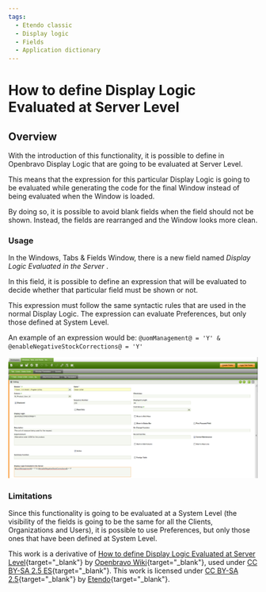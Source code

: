 ```yaml
---
tags:
  - Etendo classic
  - Display logic
  - Fields
  - Application dictionary
---
```


# How to define Display Logic Evaluated at Server Level

## Overview

With the introduction of this functionality, it is possible to define in Openbravo Display Logic that are going to be evaluated at Server Level.

This means that the expression for this particular Display Logic is going to be evaluated while generating the code for the final Window instead of being evaluated when the Window is loaded.

By doing so, it is possible to avoid blank fields when the field should not be shown. Instead, the fields are rearranged and the Window looks more clean.

### Usage

In the Windows, Tabs & Fields Window, there is a new field named _Display Logic Evaluated in the Server_ .

In this field, it is possible to define an expression that will be evaluated to decide whether that particular field must be shown or not.

This expression must follow the same syntactic rules that are used in the normal Display Logic. The expression can evaluate Preferences, but only those defined at System Level.

An example of an expression would be:
`@uomManagement@ = 'Y' & @enableNegativeStockCorrections@ = 'Y'`

![](/assets/developer-guide/etendo-classic/how-to-guides/How_to_define_Display_Logic_Evaluated_at_Server_Level-1.png)

### Limitations

Since this functionality is going to be evaluated at a System Level (the visibility of the fields is going to be the same for all the Clients, Organizations and Users), it is possible to use Preferences, but only those ones that have been defined at System Level.

This work is a derivative of [How to define Display Logic Evaluated at Server Level](http://wiki.openbravo.com/wiki/How_to_define_Display_Logic_Evaluated_at_Server_Level){target="\_blank"} by [Openbravo Wiki](http://wiki.openbravo.com/wiki/Welcome_to_Openbravo){target="\_blank"}, used under [CC BY-SA 2.5 ES](https://creativecommons.org/licenses/by-sa/2.5/es/){target="\_blank"}. This work is licensed under [CC BY-SA 2.5](https://creativecommons.org/licenses/by-sa/2.5/){target="\_blank"} by [Etendo](https://etendo.software){target="\_blank"}.
